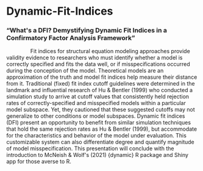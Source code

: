 # Dynamic-Fit-Indices
### “What's a DFI? Demystifying Dynamic Fit Indices in a Confirmatory Factor Analysis Framework”

&nbsp;&nbsp;&nbsp;&nbsp;&nbsp;&nbsp;&nbsp;&nbsp;&nbsp;&nbsp;&nbsp;&nbsp;&nbsp;&nbsp;&nbsp;&nbsp;Fit indices for structural equation modeling approaches provide validity evidence to researchers who must identify whether a model is correctly specified and fits the data well, or if misspecifications occurred during the conception of the model. Theoretical models are an approximation of the truth and model fit indices help measure their distance from it. Traditional (fixed) fit index cutoff guidelines were determined in the landmark and influential research of Hu & Bentler (1999) who conducted a simulation study to arrive at cutoff values that consistently held rejection rates of correctly-specified and misspecified models within a particular model subspace. Yet, they cautioned that these suggested cutoffs may not generalize to other conditions or model subspaces. Dynamic fit indices (DFI) present an opportunity to benefit from similar simulation techniques that hold the same rejection rates as Hu & Bentler (1999), but accommodate for the characteristics and behavior of the model under evaluation. This customizable system can also differentiate degree and quantify magnitude of model misspecification. This presentation will conclude with the introduction to McNeish & Wolf's (2021) {dynamic} R package and Shiny app for those averse to R.
